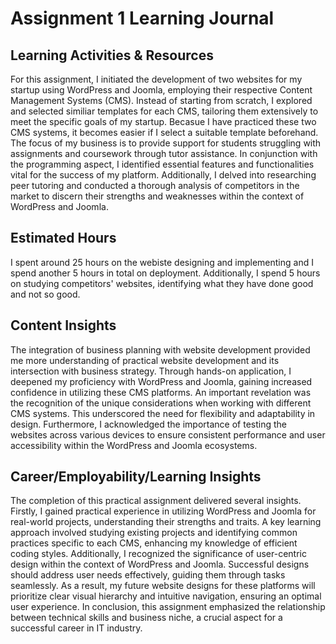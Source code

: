 # Assignment 1 Learning Journal
## Learning Activities & Resources
For this assignment, I initiated the development of two websites for my startup using WordPress and Joomla, employing their respective Content Management Systems (CMS). Instead of starting from scratch, I explored and selected similiar templates for each CMS, tailoring them extensively to meet the specific goals of my startup. Becasue I have practiced these two CMS systems, it becomes easier if I select a suitable template beforehand. The focus of my business is to provide support for students struggling with assignments and coursework through tutor assistance. In conjunction with the programming aspect, I identified essential features and functionalities vital for the success of my platform. Additionally, I delved into researching peer tutoring and conducted a thorough analysis of competitors in the market to discern their strengths and weaknesses within the context of WordPress and Joomla.
## Estimated Hours
I spent around 25 hours on the webiste designing and implementing and I spend another 5 hours in total on deployment. Additionally, I spend 5 hours on studying competitors' websites, identifying what they have done good and not so good.
## Content Insights
The integration of business planning with website development provided me more understanding of practical website development and its intersection with business strategy. Through hands-on application, I deepened my proficiency with WordPress and Joomla, gaining increased confidence in utilizing these CMS platforms. An important revelation was the recognition of the unique considerations when working with different CMS systems. This underscored the need for flexibility and adaptability in design. Furthermore, I acknowledged the importance of testing the websites across various devices to ensure consistent performance and user accessibility within the WordPress and Joomla ecosystems.
## Career/Employability/Learning Insights 
The completion of this practical assignment delivered several insights. Firstly, I gained practical experience in utilizing WordPress and Joomla for real-world projects, understanding their strengths and traits. A key learning approach involved studying existing projects and identifying common practices specific to each CMS, enhancing my knowledge of efficient coding styles. Additionally, I recognized the significance of user-centric design within the context of WordPress and Joomla. Successful designs should address user needs effectively, guiding them through tasks seamlessly. As a result, my future website designs for these platforms will prioritize clear visual hierarchy and intuitive navigation, ensuring an optimal user experience. In conclusion, this assignment emphasized the relationship between technical skills and business niche, a crucial aspect for a successful career in IT industry.